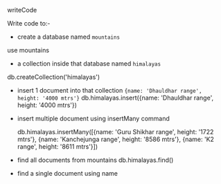 writeCode

Write code to:-

- create a database named `mountains`

use mountains

- a collection inside that database named `himalayas`

db.createCollection('himalayas')

- insert 1 document into that collection `{name: 'Dhauldhar range', height: '4000 mtrs'}`
  db.himalayas.insert({name: 'Dhauldhar range', height: '4000 mtrs'})

- insert multiple document using insertMany command

  db.himalayas.insertMany([{name: 'Guru Shikhar range', height: '1722 mtrs'},
  {name: 'Kanchejunga range', height: '8586 mtrs'}, {name: 'K2 range', height: '8611 mtrs'}])

- find all documents from mountains
db.himalayas.find()

- find a single document using name
